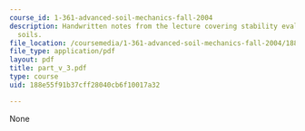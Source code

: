 ```yaml
---
course_id: 1-361-advanced-soil-mechanics-fall-2004
description: Handwritten notes from the lecture covering stability evaluation of cohesive
  soils.
file_location: /coursemedia/1-361-advanced-soil-mechanics-fall-2004/188e55f91b37cff28040cb6f10017a32_part_v_3.pdf
file_type: application/pdf
layout: pdf
title: part_v_3.pdf
type: course
uid: 188e55f91b37cff28040cb6f10017a32

---
```

None
